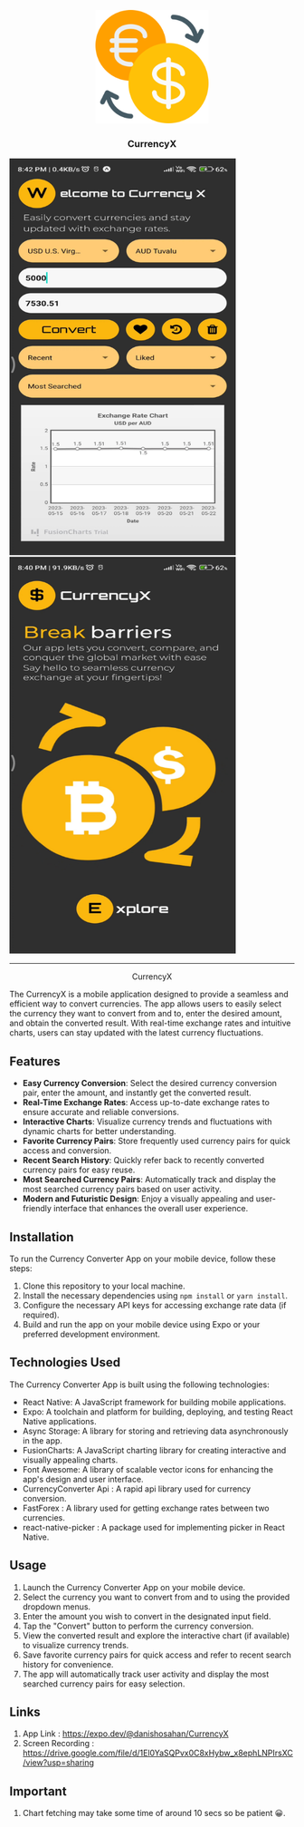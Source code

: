 <p align="center">
  <a href="" rel="noopener">
 <img width=200px height=200px src="assets\splash.png" alt="Bot logo"></a>
</p>

<h3 align="center">CurrencyX</h3>

<div style={{display:flex;flex-direction:flex-row}}>
<img width=400px height=700px src="assets\s1.jpg" alt="Bot logo"></a>
<img width=400px height=700px src="assets\s2.jpg" alt="Bot logo"></a>
</div>

<!-- <div align="center">

[![Status](https://img.shields.io/badge/status-active-success.svg)]()
[![Platform](https://img.shields.io/badge/platform-reddit-orange.svg)](https://www.reddit.com/user/Wordbook_Bot)
[![GitHub Issues](https://img.shields.io/github/issues/kylelobo/The-Documentation-Compendium.svg)](https://github.com/kylelobo/The-Documentation-Compendium/issues)
[![GitHub Pull Requests](https://img.shields.io/github/issues-pr/kylelobo/The-Documentation-Compendium.svg)](https://github.com/kylelobo/The-Documentation-Compendium/pulls)
[![License](https://img.shields.io/badge/license-MIT-blue.svg)](/LICENSE)

</div> -->

---

<p align="center"> 
CurrencyX

The CurrencyX is a mobile application designed to provide a seamless and efficient way to convert currencies. The app allows users to easily select the currency they want to convert from and to, enter the desired amount, and obtain the converted result. With real-time exchange rates and intuitive charts, users can stay updated with the latest currency fluctuations.

## Features

- **Easy Currency Conversion**: Select the desired currency conversion pair, enter the amount, and instantly get the converted result.
- **Real-Time Exchange Rates**: Access up-to-date exchange rates to ensure accurate and reliable conversions.
- **Interactive Charts**: Visualize currency trends and fluctuations with dynamic charts for better understanding.
- **Favorite Currency Pairs**: Store frequently used currency pairs for quick access and conversion.
- **Recent Search History**: Quickly refer back to recently converted currency pairs for easy reuse.
- **Most Searched Currency Pairs**: Automatically track and display the most searched currency pairs based on user activity.
- **Modern and Futuristic Design**: Enjoy a visually appealing and user-friendly interface that enhances the overall user experience.

## Installation

To run the Currency Converter App on your mobile device, follow these steps:

1. Clone this repository to your local machine.
2. Install the necessary dependencies using `npm install` or `yarn install`.
3. Configure the necessary API keys for accessing exchange rate data (if required).
4. Build and run the app on your mobile device using Expo or your preferred development environment.

## Technologies Used

The Currency Converter App is built using the following technologies:

- React Native: A JavaScript framework for building mobile applications.
- Expo: A toolchain and platform for building, deploying, and testing React Native applications.
- Async Storage: A library for storing and retrieving data asynchronously in the app.
- FusionCharts: A JavaScript charting library for creating interactive and visually appealing charts.
- Font Awesome: A library of scalable vector icons for enhancing the app's design and user interface.
- CurrencyConverter Api : A rapid api library used for currency conversion.
- FastForex : A library used for getting exchange rates between two currencies.
- react-native-picker : A package used for implementing picker in React Native.

## Usage

1. Launch the Currency Converter App on your mobile device.
2. Select the currency you want to convert from and to using the provided dropdown menus.
3. Enter the amount you wish to convert in the designated input field.
4. Tap the "Convert" button to perform the currency conversion.
5. View the converted result and explore the interactive chart (if available) to visualize currency trends.
6. Save favorite currency pairs for quick access and refer to recent search history for convenience.
7. The app will automatically track user activity and display the most searched currency pairs for easy selection.

## Links
1. App Link : https://expo.dev/@danishosahan/CurrencyX
2. Screen Recording : https://drive.google.com/file/d/1El0YaSQPvx0C8xHybw_x8ephLNPIrsXC/view?usp=sharing 

## Important 
1. Chart fetching may take some time of around 10 secs so be patient 😀.   

</p>


